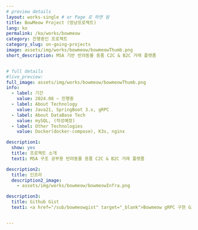 ```yaml
---
# preview details
layout: works-single # or Page 로 하면 됨 
title: BowMeow Project (멍냥프로젝트)
lang: ko
permalink: /ko/works/bowmeow
category: 진행중인 프로젝트
category_slug: on-going-projects
image: assets/img/works/bowmeow/bowmeowThumb.png
short_description: MSA 기반 반려동물 용품 C2C & B2C 거래 플랫폼


# full details
#live_preview: 
full_image: assets/img/works/bowmeow/bowmeowThumb.png
info:
  - label: 기간
    value: 2024.08 ~ 진행중
  - label: About Technology
    value: Java21, SpringBoot 3.x, gRPC
  - label: About DataBase Tech
    value: mySQL, (작성예정) 
  - label: Other Technologies
    value: Docker(docker-compose), K3s, nginx  

description1:
  show: yes
  title: 프로젝트 소개
  text1: MSA 구조 공부용 반려동물 용품 C2C & B2C 거래 플랫폼

description2:
  title: 인프라
  description2_image:
    - assets/img/works/bowmeow/bowmeowInfra.png

description3:
  title: Github Gist
  text1: <a href="/sub/bowmeowgist" target="_blank">Bowmeow gRPC 구현 Github gist 확인하기</a>


---
```

